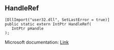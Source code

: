 ## HandleRef

```
[DllImport("user32.dll", SetLastError = true)]
public static extern IntPtr HandleRef(
   IntPtr pHandle
);
```

Microsoft documentation: [Link](https://learn.microsoft.com/en-us/dotnet/api/system.runtime.interopservices.handleref?view=net-8.0)
